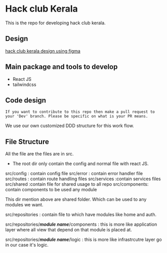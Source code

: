 # Hack club Kerala

This is the repo for developing hack club kerala.

## Design

[hack club kerala design using figma](https://www.figma.com/file/FsDf9c5ePD6kB78tdvAW7U/HC-Kerala-Design-Team?node-id=0%3A1)

## Main package and tools to develop

* React JS
* tailwindcss

## Code design

```If you want to contribute to this repo then make a pull request to your 'Dev' branch. Please be specific on what is your PR means.```

We use our own customized DDD structure for this work flow.

## File Structure

All the file are the files are in src.

* The root dir only contain the config and normal file with react JS.

src/config  : contain config file
src/error : contain error handler file
src/routes : contain route handling files
src/services :contain services files
src/shared :contain file for shared usage to all repo
src/components: contain components to be used any module

This dir mention above are  shared folder. Which can be used to any modules we want.

src/repositories : contain file to which have modules like home and auth.

src/repositories/***module name***/components : this is more like application layer where all view that depend on that module is placed at.

src/repositories/***module name***/logic : this is more like infrastrcutre layer go in our case it's logic.

